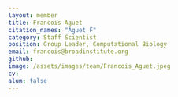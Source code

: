 ```yaml
---
layout: member
title: Francois Aguet
citation_names: "Aguet F"
category: Staff Scientist
position: Group Leader, Computational Biology
email: francois@broadinstitute.org
github: 
image: /assets/images/team/Francois_Aguet.jpeg
cv:
alum: false
---
```


